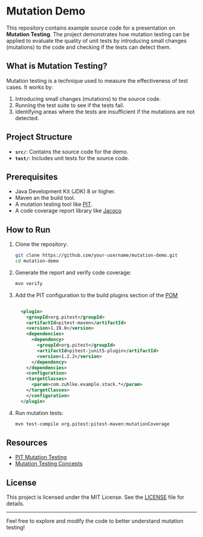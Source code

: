 # Mutation Demo

This repository contains example source code for a presentation on **Mutation Testing**. The project demonstrates how mutation testing can be applied to evaluate the quality of unit tests by introducing small changes (mutations) to the code and checking if the tests can detect them.

## What is Mutation Testing?

Mutation testing is a technique used to measure the effectiveness of test cases. It works by:
1. Introducing small changes (mutations) to the source code.
2. Running the test suite to see if the tests fail.
3. Identifying areas where the tests are insufficient if the mutations are not detected.

## Project Structure

- **`src/`**: Contains the source code for the demo.
- **`test/`**: Includes unit tests for the source code.

## Prerequisites

- Java Development Kit (JDK) 8 or higher.
- Maven an the build tool.
- A mutation testing tool like [PIT](https://pitest.org/).
- A code coverage report library like [Jacoco](https://www.eclemma.org/jacoco/)

## How to Run

1. Clone the repository:
    ```bash
    git clone https://github.com/your-username/mutation-demo.git
    cd mutation-demo
    ```

2. Generate the report and verify code coverage:
    ```bash
    mvn verify
    ```

3. Add the PIT configuration to the build plugins section of the [POM](pom.xml)
    ```xml

      <plugin>
        <groupId>org.pitest</groupId>
        <artifactId>pitest-maven</artifactId>
        <version>1.19.0</version>
        <dependencies>
          <dependency>
            <groupId>org.pitest</groupId>
            <artifactId>pitest-junit5-plugin</artifactId>
            <version>1.2.2</version>
          </dependency>
        </dependencies>
        <configuration>
        <targetClasses>
          <param>com.zuhlke.example.stack.*</param>
        </targetClasses>
        </configuration>
      </plugin>
    ```

4. Run mutation tests:
    ```bash
    mvn test-compile org.pitest:pitest-maven:mutationCoverage
    ```

## Resources

- [PIT Mutation Testing](https://pitest.org/)
- [Mutation Testing Concepts](https://en.wikipedia.org/wiki/Mutation_testing)

## License

This project is licensed under the MIT License. See the [LICENSE](LICENSE) file for details.

---
Feel free to explore and modify the code to better understand mutation testing!